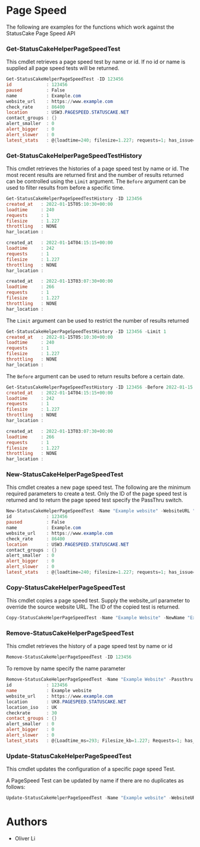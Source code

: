 # Page Speed

The following are examples for the functions which work against the StatusCake Page Speed API

### Get-StatusCakeHelperPageSpeedTest
This cmdlet retrieves a page speed test by name or id. If no id or name is supplied all page speed tests will be returned.

```powershell
Get-StatusCakeHelperPageSpeedTest -ID 123456
id             : 123456
paused         : False
name           : Example.com
website_url    : https://www.example.com
check_rate     : 86400
location       : USW3.PAGESPEED.STATUSCAKE.NET
contact_groups : {}
alert_smaller  : 0
alert_bigger   : 0
alert_slower   : 0
latest_stats   : @{loadtime=240; filesize=1.227; requests=1; has_issue=False}
```

### Get-StatusCakeHelperPageSpeedTestHistory
This cmdlet retrieves the histories of a page speed test by name or id. The most recent results are returned first and the number of results returned can be controlled using the `Limit` argument. The `Before` argument can be used to filter results from before a specific time.

```powershell
Get-StatusCakeHelperPageSpeedTestHistory -ID 123456
created_at   : 2022-01-15T05:10:30+00:00
loadtime     : 240
requests     : 1
filesize     : 1.227
throttling   : NONE
har_location :

created_at   : 2022-01-14T04:15:15+00:00
loadtime     : 242
requests     : 1
filesize     : 1.227
throttling   : NONE
har_location :

created_at   : 2022-01-13T03:07:30+00:00
loadtime     : 266
requests     : 1
filesize     : 1.227
throttling   : NONE
har_location :
```

The `Limit` argument can be used to restrict the number of results returned

```powershell
Get-StatusCakeHelperPageSpeedTestHistory -ID 123456 -Limit 1
created_at   : 2022-01-15T05:10:30+00:00
loadtime     : 240
requests     : 1
filesize     : 1.227
throttling   : NONE
har_location :
```

The `Before` argument can be used to return results before a certain date.

```powershell
Get-StatusCakeHelperPageSpeedTestHistory -ID 123456 -Before 2022-01-15
created_at   : 2022-01-14T04:15:15+00:00
loadtime     : 242
requests     : 1
filesize     : 1.227
throttling   : NONE
har_location :

created_at   : 2022-01-13T03:07:30+00:00
loadtime     : 266
requests     : 1
filesize     : 1.227
throttling   : NONE
har_location :
```

### New-StatusCakeHelperPageSpeedTest
This cmdlet creates a new page speed test. The following are the minimum required parameters to create a test. Only the ID of the page speed test is returned and to return the page speed test specify the PassThru switch.

```powershell
New-StatusCakeHelperPageSpeedTest -Name "Example website" -WebsiteURL "https://www.example.com" -Checkrate 30 -LocationISO UK -PassThru
id             : 123456
paused         : False
name           : Example.com
website_url    : https://www.example.com
check_rate     : 86400
location       : USW3.PAGESPEED.STATUSCAKE.NET
contact_groups : {}
alert_smaller  : 0
alert_bigger   : 0
alert_slower   : 0
latest_stats   : @{loadtime=240; filesize=1.227; requests=1; has_issue=False}

```

### Copy-StatusCakeHelperPageSpeedTest
This cmdlet copies a page speed test. Supply the website_url parameter to override the source website URL. The ID of the copied test is returned.

```powershell
Copy-StatusCakeHelperPageSpeedTest -Name "Example Website" -NewName "Example Website - Copy" -Region UK
```

### Remove-StatusCakeHelperPageSpeedTest
This cmdlet retrieves the history of a page speed test by name or id

```powershell
Remove-StatusCakeHelperPageSpeedTest -ID 123456
```
To remove by name specify the name parameter
```powershell
Remove-StatusCakeHelperPageSpeedTest -Name "Example Website" -Passthru
id             : 123456
name           : Example website
website_url    : https://www.example.com
location       : UK8.PAGESPEED.STATUSCAKE.NET
location_iso   : UK
checkrate      : 30
contact_groups : {}
alert_smaller  : 0
alert_bigger   : 0
alert_slower   : 0
latest_stats   : @{Loadtime_ms=293; Filesize_kb=1.227; Requests=1; has_issue=False; latest_issue=}
```

### Update-StatusCakeHelperPageSpeedTest
This cmdlet updates the configuration of a specific page speed Test.

A PageSpeed Test can be updated by name if there are no duplicates as follows:
```powershell
Update-StatusCakeHelperPageSpeedTest -Name "Example website" -WebsiteURL "https://www.example.com" -Region UK -Checkrate 60
```

# Authors
- Oliver Li